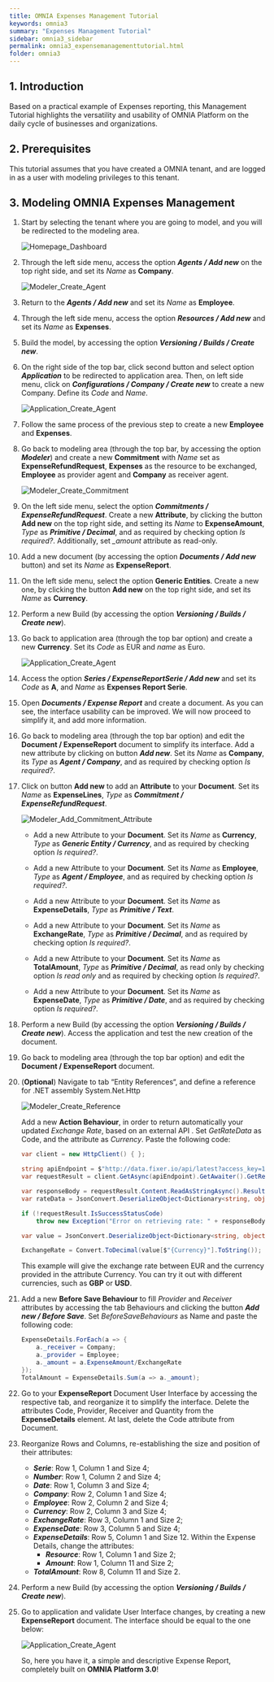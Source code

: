 ```yaml
---
title: OMNIA Expenses Management Tutorial
keywords: omnia3
summary: "Expenses Management Tutorial"
sidebar: omnia3_sidebar
permalink: omnia3_expensemanagementtutorial.html
folder: omnia3
---
```


## 1. Introduction

Based on a practical example of Expenses reporting, this Management Tutorial highlights the versatility and usability of OMNIA Platform on the daily cycle of businesses and organizations.


## 2. Prerequisites

This tutorial assumes that you have created a OMNIA tenant, and are logged in as a user with modeling privileges to this tenant.

## 3. Modeling OMNIA Expenses Management

1.  Start by selecting the tenant where you are going to model, and you will be redirected to the modeling area.
    
    ![Homepage_Dashboard](/images/tutorials/beginner/Modeler-Homepage.PNG)
    
2.  Through the left side menu, access the option  ***Agents / Add new*** on the top right side, and set its  *Name*  as  **Company**.

    ![Modeler_Create_Agent](/images/tutorials/expensemanagement/Modeler-Add-Agent.PNG)
   
3.  Return to the  ***Agents / Add new*** and set its *Name* as **Employee**.
    
4.  Through the left side menu, access the option  ***Resources / Add new*** and set its  *Name*  as  **Expenses**.
    
5.  Build the model, by accessing the option  ***Versioning / Builds / Create new***.
    
6.  On the right side of the top bar, click second button and select option ***Application*** to be redirected to application area. Then, on left side menu, click on ***Configurations / Company / Create new*** to create a new Company. Define its *Code*  and  *Name*.
    
    ![Application_Create_Agent](/images/tutorials/expensemanagement/Application-Add-Agent.PNG)
    
7.  Follow the same process of the previous step to create a new  **Employee**  and  **Expenses**.
    
8.  Go back to modeling area (through the top bar, by accessing the option  ***Modeler***) and create a new  **Commitment**  with  *Name*  set as  **ExpenseRefundRequest**,  **Expenses**  as the resource to be exchanged,  **Employee**  as provider agent and  **Company**  as receiver agent.
  
    ![Modeler_Create_Commitment](/images/tutorials/expensemanagement/Modeler-Add-Commitment.PNG)
 
9. On the left side menu, select the option ***Commitments / ExpenseRefundRequest***. Create a new **Attribute**, by clicking the button  **Add new**  on the top right side, and setting its  *Name*  to  **ExpenseAmount**, *Type* as ***Primitive / Decimal***, and as required by checking option *Is required?*. Additionally, set *_amount* attribute as read-only.
    
10. Add a new document (by accessing the option ***Documents / Add new*** button) and set its *Name* as **ExpenseReport**. 
   
11. On the left side menu, select the option **Generic Entities**. Create a new one, by clicking the button  **Add new**  on the top right side, and set its *Name*  as  **Currency**.
  
12. Perform a new Build (by accessing the option ***Versioning / Builds / Create new***).

13. Go back to application area (through the top bar option) and create a new **Currency**. Set its *Code* as EUR and *name* as Euro.

     ![Application_Create_Agent](/images/tutorials/expensemanagement/Application-Create-Currency.PNG)
        
14. Access the option ***Series / ExpenseReportSerie / Add new*** and set its *Code* as **A**, and *Name* as **Expenses Report Serie**.

15. Open ***Documents / Expense Report*** and create a document. As you can see, the interface usability can be improved. We will now proceed to simplify it, and add more information.

16. Go back to modeling area (through the top bar option) and edit the **Document / ExpenseReport**  document to simplify its interface. Add a new attribute by clicking on button  ***Add new***. Set its *Name* as **Company**, its *Type*  as  ***Agent / Company***, and as required by checking option *Is required?*.

17. Click on button **Add new** to add an **Attribute** to your **Document**. Set its *Name* as **ExpenseLines**, *Type* as ***Commitment / ExpenseRefundRequest***.

    ![Modeler_Add_Commitment_Attribute](/images/tutorials/expensemanagement/Modeler-Add-ExpenseReport-ExpenseRefundRequest.PNG)

    - Add a new Attribute to your **Document**. Set its *Name* as **Currency**, *Type* as ***Generic Entity / Currency***, and as required by checking option *Is required?*.

    - Add a new Attribute to your **Document**. Set its *Name* as **Employee**, *Type* as ***Agent / Employee***, and as required by checking option *Is required?*.

    - Add a new Attribute to your **Document**. Set its *Name* as **ExpenseDetails**, *Type* as ***Primitive / Text***.

    - Add a new Attribute to your **Document**. Set its *Name* as **ExchangeRate**, *Type* as ***Primitive / Decimal***, and as required by checking option *Is required?*.

    - Add a new Attribute to your **Document**. Set its *Name* as **TotalAmount**, *Type* as ***Primitive / Decimal***, as read only by checking option *Is read only* and as required by checking option *Is required?*.
    
    - Add a new Attribute to your **Document**. Set its *Name* as **ExpenseDate**, *Type* as ***Primitive / Date***, and as required by checking option *Is required?*.

18. Perform a new Build (by accessing the option ***Versioning / Builds / Create new***). Access the application and test the new creation of the document.

19. Go back to modeling area (through the top bar option) and edit the  **Document / ExpenseReport**  document.

20. (**Optional**) Navigate to tab “Entity References“, and define a reference for .NET assembly System.Net.Http

    ![Modeler_Create_Reference](/images/tutorials/expensemanagement/Modeler-Create-Reference.PNG)
    
    Add a new **Action Behaviour**, in order to return automatically your updated *Exchange Rate*, based on an external API . Set *GetRateData* as Code, and the attribute as *Currency*. Paste the following code:

    ```C#
    var client = new HttpClient() { };

    string apiEndpoint = $"http://data.fixer.io/api/latest?access_key=13854a5cc70cff0901740c1a7ac3c5b3&symbols={Currency}";
    var requestResult = client.GetAsync(apiEndpoint).GetAwaiter().GetResult();

    var responseBody = requestResult.Content.ReadAsStringAsync().Result;
    var rateData = JsonConvert.DeserializeObject<Dictionary<string, object>>(responseBody);

    if (!requestResult.IsSuccessStatusCode)
        throw new Exception("Error on retrieving rate: " + responseBody);

    var value = JsonConvert.DeserializeObject<Dictionary<string, object>>(rateData["rates"].ToString());

    ExchangeRate = Convert.ToDecimal(value[$"{Currency}"].ToString());
    ```
    This example will give the exchange rate between EUR and the currency provided in the attribute Currency. You can try it out with different currencies, such as **GBP** or **USD**.

21. Add a new **Before Save Behaviour** to fill *Provider* and *Receiver* attributes by accessing the tab Behaviours and clicking the button ***Add new / Before Save***. Set *BeforeSaveBehaviours* as Name and paste the following code:

    ```C#
    ExpenseDetails.ForEach(a => {
        a._receiver = Company;
        a._provider = Employee;
        a._amount = a.ExpenseAmount/ExchangeRate
    });
    TotalAmount = ExpenseDetails.Sum(a => a._amount); 
    ```
    
22. Go to your **ExpenseReport** Document User Interface by accessing the respective tab, and reorganize it to simplify the interface. Delete the attributes Code, Provider, Receiver and Quantity from the **ExpenseDetails** element. At last, delete the Code attribute from Document.

23. Reorganize Rows and Columns, re-establishing the size and position of their attributes:
    - ***Serie***: Row 1, Column 1 and Size 4;
    - ***Number***: Row 1, Column 2 and Size 4;
    - ***Date***: Row 1, Column 3 and Size 4;
    - ***Company***: Row 2, Column 1 and Size 4;
    - ***Employee***: Row 2, Column 2 and Size 4;
    - ***Currency***: Row 2, Column 3 and Size 4;
    - ***ExchangeRate***: Row 3, Column 1 and Size 2;
    - ***ExpenseDate***: Row 3, Column 5 and Size 4;
    - ***ExpenseDetails***: Row 5, Column 1 and Size 12. Within the Expense Details, change the attributes:
        - ***Resource***: Row 1, Column 1 and Size 2;
        - ***Amount***: Row 1, Column 11 and Size 2;
    - ***TotalAmount***: Row 8, Column 11 and Size 2.

24. Perform a new Build (by accessing the option ***Versioning / Builds / Create new***).

25. Go to application and validate User Interface changes, by creating a new **ExpenseReport** document. The interface should be equal to the one below:

       ![Application_Create_Agent](https://raw.githubusercontent.com/numbersbelieve/omnia3/master/docs/tutorialPics/modelingTutorial/Application-ExpensesReport-Form.PNG)

    So, here you have it, a simple and descriptive Expense Report, completely built on **OMNIA Platform 3.0**!
    
